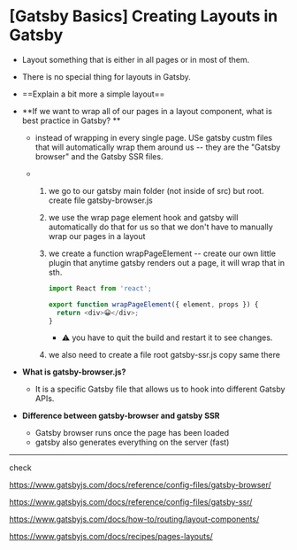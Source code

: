 # [Gatsby Basics] Creating Layouts in Gatsby

- Layout something that is either in all pages or in most of them. 
- There is no special thing for layouts in Gatsby. 



- ==Explain a bit more a simple layout==



- **If we want to wrap all of our pages in a layout component, what is best practice in Gatsby? **

  - instead of wrapping in every single page. USe gatsby custm files that will automatically wrap them around us -- they are the "Gatsby browser" and the Gatsby SSR files.

  - 1. we go to our gatsby main folder (not inside of src) but root. create file gatsby-browser.js

    2. we use the wrap page element hook and gatsby will automatically do that for us so that we don't have to manually wrap our pages in a layout 

    3. we create a function wrapPageElement -- create our own little plugin that anytime gatsby renders out a page, it will wrap that in sth.

       ```js
       import React from 'react';
       
       export function wrapPageElement({ element, props }) {
         return <div>😀</div>;
       }
       ```

       - ⚠️ you have to quit the build and restart it to see changes. 

    4. we also need to create a file root gatsby-ssr.js copy same there 



- **What is gatsby-browser.js?**
  - It is a specific Gatsby file that allows us to hook into different Gatsby APIs.



- **Difference between gatsby-browser and gatsby SSR**
  - Gatsby browser runs once the page has been loaded
  - gatsby also generates everything on the server (fast)



---

check

https://www.gatsbyjs.com/docs/reference/config-files/gatsby-browser/

https://www.gatsbyjs.com/docs/reference/config-files/gatsby-ssr/

https://www.gatsbyjs.com/docs/how-to/routing/layout-components/

https://www.gatsbyjs.com/docs/recipes/pages-layouts/